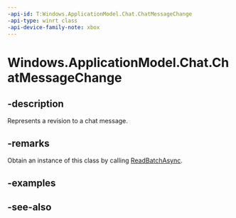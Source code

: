 ```yaml
---
-api-id: T:Windows.ApplicationModel.Chat.ChatMessageChange
-api-type: winrt class
-api-device-family-note: xbox
---
```


<!-- Class syntax.
public class ChatMessageChange : Windows.ApplicationModel.Chat.IChatMessageChange
-->

# Windows.ApplicationModel.Chat.ChatMessageChange

## -description
Represents a revision to a chat message.

## -remarks
Obtain an instance of this class by calling [ReadBatchAsync](chatmessagechangereader_readbatchasync.md).

## -examples

## -see-also
